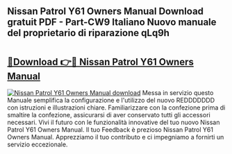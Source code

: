 ## Nissan Patrol Y61 Owners Manual Download gratuit PDF - Part-CW9 Italiano Nuovo manuale del proprietario di riparazione qLq9h

# <h2><a href="http://dfdj9u.blite.top/?on=Nissan+Patrol+Y61+Owners+Manual">🔗Download 👉🔴 Nissan Patrol Y61 Owners Manual</a></h2>

[![Nissan Patrol Y61 Owners Manual download](https://i.imgur.com/lujVjoI.png)](http://dfdj9u.blite.top/?on=Nissan+Patrol+Y61+Owners+Manual)
Messa in servizio questo Manuale semplifica la configurazione e l'utilizzo del nuovo REDDDDDDD con istruzioni e illustrazioni chiare. Familiarizzare con la confezione prima di smaltire la confezione, assicurarsi di aver conservato tutti gli accessori necessari. Vivi il futuro con le funzionalità innovative del tuo nuovo Nissan Patrol Y61 Owners Manual. Il tuo Feedback è prezioso Nissan Patrol Y61 Owners Manual. Apprezziamo il tuo contributo e ci impegniamo a fornirti un servizio eccezionale.
